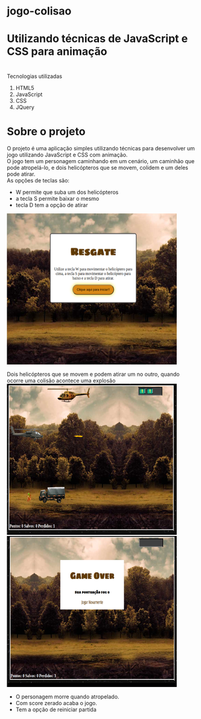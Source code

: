 # jogo-colisao

# Utilizando técnicas de JavaScript e CSS para animação 

#
Tecnologias utilizadas <ol><li>HTML5</li><li>JavaScript</li><li>CSS</li><li>JQuery</li></ol>  	

#  Sobre o projeto
O projeto é uma aplicação simples utilizando técnicas para desenvolver um jogo utilizando JavaScript e CSS com animação.<br/>
O jogo tem um personagem caminhando em um cenário, um caminhão que pode atropelá-lo, e dois helicópteros que se movem, colidem e um deles pode atirar.<br/>
As opções de teclas são:

<ul><li>W permite que suba um dos helicópteros</li>
<li>a tecla S permite baixar o mesmo</li>
<li>tecla D tem  a opção de atirar</li></ul>  

![Web 1](https://github.com/lucimarNeves/jogo-colisao/blob/main/assets/image1.png)

Dois helicópteros que se movem e podem atirar um no outro, quando ocorre uma colisão acontece uma explosão
![Web 2](https://github.com/lucimarNeves/jogo-colisao/blob/main/assets/image3.png)
![Web 3](https://github.com/lucimarNeves/jogo-colisao/blob/main/assets/image2.png)
<ul><li>O personagem morre quando atropelado.</li>
<li>Com score zerado acaba o jogo.</li>
<li>Tem a opção de reiniciar partida</li></ul>  	
